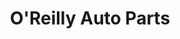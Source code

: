---
title: "O'Reilly Auto Parts"
url: /salt-lake-city/oreilly-auto-parts-north-temple/
shop: Autoteile
---